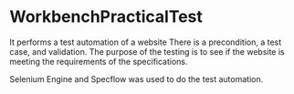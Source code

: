 # WorkbenchPracticalTest
It performs a test automation of a website
There is  a precondition, a test case, and validation.
The purpose of the testing is to see if the website is meeting the requirements of the specifications.
 
Selenium Engine and Specflow was used to do the test automation.
